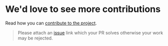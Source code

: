 # We'd love to see more contributions

Read how you can [contribute to the project](https://github.com/kataras/blob/master/CONTRIBUTING.md).

> Please attach an [issue](https://github.com/radiantrfid/iris/issues) link which your PR solves otherwise your work may be rejected.